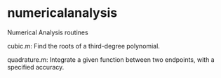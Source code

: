 numericalanalysis
=================

Numerical Analysis routines

cubic.m: Find the roots of a third-degree polynomial.

quadrature.m: Integrate a given function between two endpoints, with a specified accuracy.